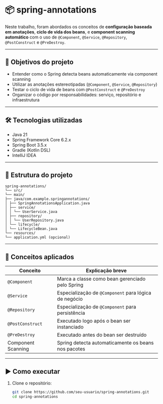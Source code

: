 # 📦 spring-annotations

Neste trabalho, foram abordados os conceitos de **configuração baseada em anotações**, **ciclo de vida dos beans**, e **component scanning automático** com o uso de `@Component`, `@Service`, `@Repository`, `@PostConstruct` e `@PreDestroy`.

---

## 🎯 Objetivos do projeto

- Entender como o Spring detecta beans automaticamente via component scanning
- Utilizar as anotações estereotipadas (`@Component`, `@Service`, `@Repository`)
- Testar o ciclo de vida de beans com `@PostConstruct` e `@PreDestroy`
- Organizar o código por responsabilidades: serviço, repositório e infraestrutura

---

## 🛠️ Tecnologias utilizadas

- Java 21
- Spring Framework Core 6.2.x
- Spring Boot 3.5.x
- Gradle (Kotlin DSL)
- IntelliJ IDEA

---

## 📂 Estrutura do projeto

```
spring-annotations/
└── src/
└── main/
├── java/com.example.springannotations/
│ ├── SpringAnnotationsApplication.java
│ ├── service/
│ │ └── UserService.java
│ ├── repository/
│ │ └── UserRepository.java
│ └── lifecycle/
│ └── LifecycleBean.java
└── resources/
└── application.yml (opcional)
```

---

## 📘 Conceitos aplicados

| Conceito             | Explicação breve                                    |
|----------------------|------------------------------------------------------|
| `@Component`         | Marca a classe como bean gerenciado pelo Spring     |
| `@Service`           | Especialização de `@Component` para lógica de negócio |
| `@Repository`        | Especialização de `@Component` para persistência     |
| `@PostConstruct`     | Executado logo após o bean ser instanciado          |
| `@PreDestroy`        | Executado antes do bean ser destruído               |
| Component Scanning   | Spring detecta automaticamente os beans nos pacotes |

---

## ▶️ Como executar

1. Clone o repositório:
   ```bash
   git clone https://github.com/seu-usuario/spring-annotations.git
   cd spring-annotations

   
